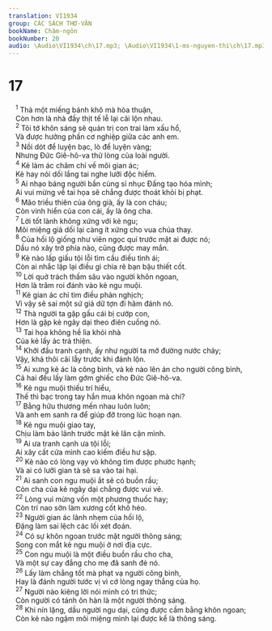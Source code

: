 ```yaml
---
translation: VI1934
group: CÁC SÁCH THƠ-VĂN
bookName: Châm-ngôn 
bookNumber: 20
audio: \Audio\VI1934\ch\17.mp3; \Audio\VI1934\1-ms-nguyen-thi\ch\17.mp3
---
```


<div class="title"><h1>17</h1></div>
<span class="verse ch_17_1"> <sup>1</sup> Thà một miếng bánh khô mà hòa thuận, <br/> Còn hơn là nhà đầy thịt tế lễ lại cãi lộn nhau. <br/></span>
<span class="verse ch_17_2"> <sup>2</sup> Tôi tớ khôn sáng sẽ quản trị con trai làm xấu hổ, <br/> Và được hưởng phần cơ nghiệp giữa các anh em. <br/></span>
<span class="verse ch_17_3"> <sup>3</sup> Nồi dót để luyện bạc, lò để luyện vàng; <br/> Nhưng Đức Giê-hô-va thử lòng của loài người. <br/></span>
<span class="verse ch_17_4"> <sup>4</sup> Kẻ làm ác chăm chỉ về môi gian ác; <br/> Kẻ hay nói dối lắng tai nghe lưỡi độc hiểm. <br/></span>
<span class="verse ch_17_5"> <sup>5</sup> Ai nhạo báng người bần cùng sỉ nhục Đấng tạo hóa mình; <br/> Ai vui mừng về tai họa sẽ chẳng được thoát khỏi bị phạt. <br/></span>
<span class="verse ch_17_6"> <sup>6</sup> Mão triều thiên của ông già, ấy là con cháu; <br/> Còn vinh hiển của con cái, ấy là ông cha. <br/></span>
<span class="verse ch_17_7"> <sup>7</sup> Lời tốt lành không xứng với kẻ ngu; <br/> Môi miệng giả dối lại càng ít xứng cho vua chúa thay. <br/></span>
<span class="verse ch_17_8"> <sup>8</sup> Của hối lộ giống như viên ngọc quí trước mặt ai được nó; <br/> Dầu nó xây trở phía nào, cũng được may mắn. <br/></span>
<span class="verse ch_17_9"> <sup>9</sup> Kẻ nào lấp giấu tội lỗi tìm cầu điều tình ái; <br/> Còn ai nhắc lập lại điều gì chia rẽ bạn bậu thiết cốt. <br/></span>
<span class="verse ch_17_10"> <sup>10</sup> Lời quở trách thấm sâu vào người khôn ngoan, <br/> Hơn là trăm roi đánh vào kẻ ngu muội. <br/></span>
<span class="verse ch_17_11"> <sup>11</sup> Kẻ gian ác chỉ tìm điều phản nghịch; <br/> Vì vậy sẽ sai một sứ giả dữ tợn đi hãm đánh nó. <br/></span>
<span class="verse ch_17_12"> <sup>12</sup> Thà người ta gặp gấu cái bị cướp con, <br/> Hơn là gặp kẻ ngây dại theo điên cuồng nó. <br/></span>
<span class="verse ch_17_13"> <sup>13</sup> Tai họa không hề lìa khỏi nhà <br/> Của kẻ lấy ác trả thiện. <br/></span>
<span class="verse ch_17_14"> <sup>14</sup> Khởi đầu tranh cạnh, ấy như người ta mở đường nước chảy; <br/> Vậy, khá thôi cãi lẫy trước khi đánh lộn. <br/></span>
<span class="verse ch_17_15"> <sup>15</sup> Ai xưng kẻ ác là công bình, và kẻ nào lên án cho người công bình, <br/> Cả hai đều lấy làm gớm ghiếc cho Đức Giê-hô-va. <br/></span>
<span class="verse ch_17_16"> <sup>16</sup> Kẻ ngu muội thiếu trí hiểu, <br/> Thế thì bạc trong tay hắn mua khôn ngoan mà chi? <br/></span>
<span class="verse ch_17_17"> <sup>17</sup> Bằng hữu thương mến nhau luôn luôn; <br/> Và anh em sanh ra để giúp đỡ trong lúc hoạn nạn. <br/></span>
<span class="verse ch_17_18"> <sup>18</sup> Kẻ ngu muội giao tay, <br/> Chịu làm bảo lãnh trước mặt kẻ lân cận mình. <br/></span>
<span class="verse ch_17_19"> <sup>19</sup> Ai ưa tranh cạnh ưa tội lỗi; <br/> Ai xây cất cửa mình cao kiếm điều hư sập. <br/></span>
<span class="verse ch_17_20"> <sup>20</sup> Kẻ nào có lòng vạy vò không tìm được phước hạnh; <br/> Và ai có lưỡi gian tà sẽ sa vào tai hại. <br/></span>
<span class="verse ch_17_21"> <sup>21</sup> Ai sanh con ngu muội ắt sẽ có buồn rầu; <br/> Còn cha của kẻ ngây dại chẳng được vui vẻ. <br/></span>
<span class="verse ch_17_22"> <sup>22</sup> Lòng vui mừng vốn một phương thuốc hay; <br/> Còn trí nao sờn làm xương cốt khô héo. <br/></span>
<span class="verse ch_17_23"> <sup>23</sup> Người gian ác lãnh nhẹm của hối lộ, <br/> Đặng làm sai lệch các lối xét đoán. <br/></span>
<span class="verse ch_17_24"> <sup>24</sup> Có sự khôn ngoan trước mặt người thông sáng; <br/> Song con mắt kẻ ngu muội ở nơi địa cực. <br/></span>
<span class="verse ch_17_25"> <sup>25</sup> Con ngu muội là một điều buồn rầu cho cha, <br/> Và một sự cay đắng cho mẹ đã sanh đẻ nó. <br/></span>
<span class="verse ch_17_26"> <sup>26</sup> Lấy làm chẳng tốt mà phạt vạ người công bình, <br/> Hay là đánh người tước vị vì cớ lòng ngay thẳng của họ. <br/></span>
<span class="verse ch_17_27"> <sup>27</sup> Người nào kiêng lời nói mình có tri thức; <br/> Còn người có tánh ôn hàn là một người thông sáng. <br/></span>
<span class="verse ch_17_28"> <sup>28</sup> Khi nín lặng, dầu người ngu dại, cũng được cầm bằng khôn ngoan; <br/> Còn kẻ nào ngậm môi miệng mình lại được kể là thông sáng. <br/> <br/></span>
